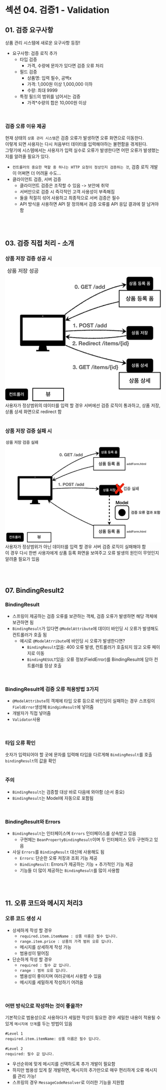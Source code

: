 # 섹션 04. 검증1 - Validation
## 01. 검증 요구사항
상품 관리 시스템에 새로운 요구사항 등장!
- 요구사항: 검증 로직 추가
  - 타입 검증
    - 가격, 수량에 문자가 있다면 검증 오류 처리
  - 필드 검증
    - 상품명: 입력 필수, 공백x
    - 가격: 1,000원 이상 1,000,000 이하
    - 수량: 최대 9999
  - 특정 필드의 범위를 넘어서는 검증
    - 가격*수량의 합은 10,000원 이상  
<br/>

### 검증 오류 이유 제공
현재 상태의 `상품 관리 시스템`은 검증 오류가 발생하면 오류 화면으로 이동한다.<br/>
이렇게 되면 사용자는 다시 처음부터 데이터를 입력해야하는 불편함을 겪게된다.<br/>
그렇기에 시스템에서는 사용자가 입력 실수로 오류가 발생한다면 어떤 오류가 발생했는지를 알려줄 필요가 있다.
- `컨트롤러의 중요한 역할 중 하나는 HTTP 요청이 정상인지 검증하는 것`, 검증 로직 개발이 어쩌면 더 어려울 수도...
- 클라이언트 검증, 서버 검증
  - 클라이언트 검증은 조작할 수 있음 -> 보안에 취약
  - 서버만으로 검증 시 즉각적인 고객 사용성이 부족해짐
  - 둘을 적절히 섞어 사용하고 최종적으로 서버 검증은 필수
  - API 방식을 사용하면 API 잘 정의해서 검증 오류를 API 응답 결과에 잘 남겨야함  
<br/><br/><br/>

## 03. 검증 직접 처리 - 소개
### 상품 저장 검증 성공 시
![img_001.jpg](img/img_001.jpg)
사용자가 정상범위의 데이터를 입력 할 경우 서버에선 검증 로직이 통과하고, 상품 저장, 상품 상세 화면으로 redirect 함  
<br/>

### 상품 저장 검증 실패 시
![img_002.jpg](img/img_002.jpg)
사용자가 정상범위가 아닌 데이터를 입력 할 경우 서버 검증 로직이 실패해야 함<br/>
이 경우 다시 한번 사용자에게 상품 등록 화면을 보여주고 오류 발생의 원인이 무엇인지 알려줄 필요가 있음  
<br/><br/><br/>

## 07. BindingResult2
### BindingResult
- 스프링이 제공하는 검증 오류를 보관하는 객체, 검증 오류가 발생하면 해당 객체에 보관하면 됨
- `BindingResult`가 있다면 `@ModelAttribute`에 데이터 바인딩 시 오류가 발생해도 컨트롤러가 호출 됨
  - 예시로 `@ModelAtrribute`에 바인딩 시 오류가 발생한다면?
    - `BindingResult`없음: 400 오류 발생, 컨트롤러가 호출되지 않고 오류 페이지로 이동
    - `BindingRESULT`있음: 오류 정보(FieldError)를 BindingResult에 담아 컨트롤러를 정상 호출  
<br/>

### BindingResult에 검증 오류 적용방법 3가지
- `@ModelAttribute`의 객체에 타입 오류 등으로 바인딩이 실패하는 경우 스프링이 `FieldError`생성해 `BindginResult`에 넣어줌
- 개발자가 직접 넣어줌
- `Validator`사용  
<br/>

### 타입 오류 확인
숫자가 입력되어야 할 곳에 문자를 입력해 타입을 다르게해 `BindingResult`를 호출 `bindingResult`의 값을 확인  
<br/>

### 주의
- `BindingResult`는 검증할 대상 바로 다음에 와야함 (순서 중요)
- `BindingResult`는 Model에 자동으로 포함됨  
<br/>

### BindingResult와 Errors
- `BindingResult`는 인터페이스며 `Errors` 인터페이스를 상속받고 있음
  - 구현체는 `BeanPropertyBindingResult`이며 두 인터페이스 모두 구현하고 있음
- 사실 `Errors`를 `BindingResult` 대신에 사용해도 됨
  - `Errors`: 단순한 오류 저장과 조회 기능 제공
  - `BindingResult`: Errors가 제공하는 기능 + 추가적인 기능 제공
  - 기능들 더 많이 제공하는 `BindingResult`를 많이 사용함  
<br/><br/><br/>

## 11. 오류 코드와 메시지 처리3
### 오류 코드 생성 시
- 상세하게 작성 할 경우
  - `required.item.itemName : 상품 이름은 필수 입니다.`
  - `range.item.price : 상품의 가격 범위 오류 입니다.`
  - 메시지를 상세하게 작성 가능
  - 범용성이 떨어짐
- 단순하게 작성 할 경우
  - `required : 필수 값 입니다.`
  - `range : 범위 오류 입니다.`
  - 볌용성이 좋아지며 여러곳에서 사용할 수 있음
  - 메시지를 세밀하게 작성하기 어려움  
<br/>

### 어떤 방식으로 작성하는 것이 좋을까?
기본적으로 범용성으로 사용하다가 세밀한 작성이 필요한 경우 세밀한 내용이 적용될 수 있게 `메시지에 단계`를 두는 방법이 있음
```
#Level 1
required.item.itemName: 상품 이름은 필수 입니다.

#Level 2
required: 필수 값 입니다.
```
- 우선순위에 맞게 메시지를 선택하도록 추가 개발이 필요함
- 하지만 범용성 있게 잘 개발하면, 메시지의 추가만으로 매우 편리하게 오류 메시지를 관리 가능!
- 스프링의 경우 `MessageCodeResolver`로 이러한 기능을 지원함